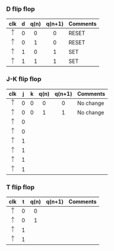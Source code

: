    ### D flip flop
   |               **clk**                      | **d** | **q(n)** | **q(n+1)** | **Comments** |
   |                   :-:                      | :-:   | :-:      | :-:        | :--          |
   | ![rising](images/eq_uparrow.png)           | 0     | 0        |     0      |    RESET     |
   | ![rising](images/eq_uparrow.png)           | 0     | 1        |     0      |    RESET     |
   | ![rising](images/eq_uparrow.png)           | 1     | 0        |     1      |     SET      |
   | ![rising](images/eq_uparrow.png)           | 1     | 1        |     1      |     SET      |

   ### J-K flip flop
   | **clk** | **j** | **k** | **q(n)** | **q(n+1)** | **Comments** |
   | :-: | :-: | :-: | :-: | :-: | :-- |
   | ![rising](images/eq_uparrow.png) | 0 | 0 | 0 | 0 | No change |
   | ![rising](images/eq_uparrow.png) | 0 | 0 | 1 | 1 | No change |
   | ![rising](images/eq_uparrow.png) | 0 |  |  |  |  |
   | ![rising](images/eq_uparrow.png) | 0 |  |  |  |  |
   | ![rising](images/eq_uparrow.png) | 1 |  |  |  |  |
   | ![rising](images/eq_uparrow.png) | 1 |  |  |  |  |
   | ![rising](images/eq_uparrow.png) | 1 |  |  |  |  |
   | ![rising](images/eq_uparrow.png) | 1 |  |  |  |  |

   ### T flip flop
   | **clk** | **t** | **q(n)** | **q(n+1)** | **Comments** |
   | :-: | :-: | :-: | :-: | :-- |
   | ![rising](images/eq_uparrow.png) | 0 | 0 |  |  |
   | ![rising](images/eq_uparrow.png) | 0 | 1 |  |  |
   | ![rising](images/eq_uparrow.png) | 1 |  |  |  |
   | ![rising](images/eq_uparrow.png) | 1 |  |  |  |
